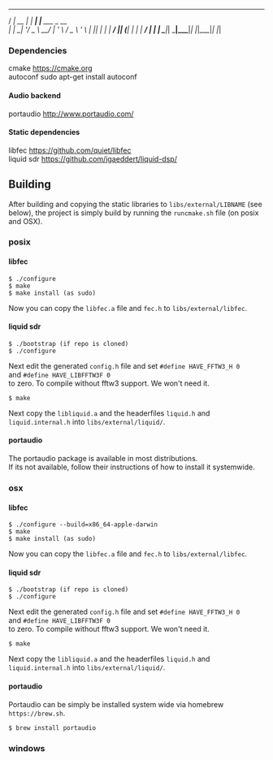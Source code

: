 ____          _       _                
 / ___|_ __ ___| |_ ___| |__   ___ _ __  
| |  _| '__/ _ \ __/ __| '_ \ / _ \ '_ \ 
| |_| | | |  __/ || (__| | | |  __/ | | |
 \____|_|  \___|\__\___|_| |_|\___|_| |_|

### Dependencies
cmake           https://cmake.org  
autoconf        sudo apt-get install autoconf
#### Audio backend
portaudio       http://www.portaudio.com/
#### Static dependencies
libfec          https://github.com/quiet/libfec  
liquid sdr      https://github.com/jgaeddert/liquid-dsp/  

## Building
After building and copying the static libraries to `libs/external/LIBNAME` (see below), 
the project is simply build by running the `runcmake.sh` file (on posix and OSX).

### posix
#### libfec
```
$ ./configure  
$ make
$ make install (as sudo)
```
Now you can copy the `libfec.a` file and `fec.h` to `libs/external/libfec`.
#### liquid sdr
```
$ ./bootstrap (if repo is cloned)
$ ./configure
```
Next edit the generated `config.h` file and set 
`#define HAVE_FFTW3_H 0`  
and 
`#define HAVE_LIBFFTW3F 0`  
to zero. To compile without fftw3 support. We won't need it.  
```
$ make 
```
Next copy the `libliquid.a` and the headerfiles `liquid.h` and `liquid.internal.h` into `libs/external/liquid/`.  
#### portaudio
The portaudio package is available in most distributions.  
If its not available, follow their instructions of how to install it systemwide. 

### osx
#### libfec
```
$ ./configure --build=x86_64-apple-darwin
$ make
$ make install (as sudo)
```
Now you can copy the `libfec.a` file and `fec.h` to `libs/external/libfec`.
#### liquid sdr
```
$ ./bootstrap (if repo is cloned)
$ ./configure
```
Next edit the generated `config.h` file and set 
`#define HAVE_FFTW3_H 0`  
and 
`#define HAVE_LIBFFTW3F 0`  
to zero. To compile without fftw3 support. We won't need it.  
```
$ make 
```
Next copy the `libliquid.a` and the headerfiles `liquid.h` and `liquid.internal.h` into `libs/external/liquid/`.  
#### portaudio
Portaudio can be simply be installed system wide via homebrew `https://brew.sh`.  
```
$ brew install portaudio
```

### windows